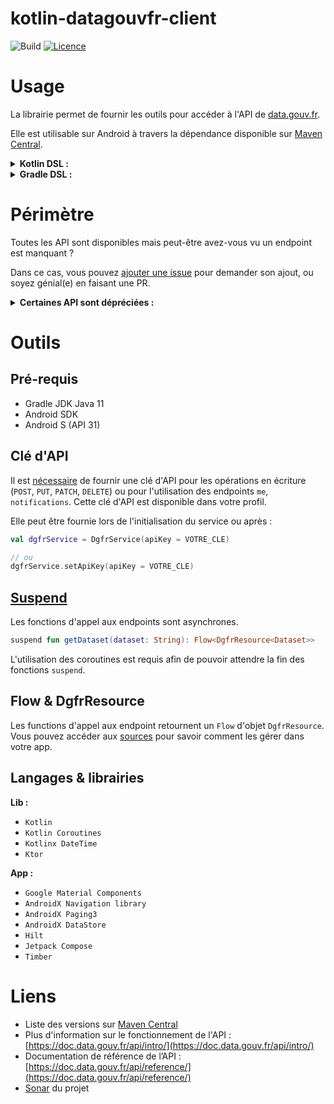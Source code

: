# kotlin-datagouvfr-client

![Build](https://github.com/BapNesS/kotlin-datagouvfr-client/actions/workflows/build.yml/badge.svg) [![Licence](https://img.shields.io/badge/License-Apache%202.0-blue.svg?style=flat)](http://www.apache.org/licenses/LICENSE-2.0)

# Usage

La librairie permet de fournir les outils pour accéder à l'API de [data.gouv.fr](https://data.gouv.fr).

Elle est utilisable sur Android à travers la dépendance disponible sur [Maven Central](https://search.maven.org/artifact/com.baptistecarlier.kotlin.datagouvfr/kotlin-datagouv-client).

<details>
<summary><strong>Kotlin DSL :</strong></summary>
<p>

```
implementation("com.baptistecarlier.kotlin.datagouvfr:kotlin-datagouv-client:1.x")
```

</p>
</details>

<details>
<summary><strong>Gradle DSL :</strong></summary>
<p>

```
implementation 'com.baptistecarlier.kotlin.datagouvfr:kotlin-datagouv-client:1.x'
```

</p>
</details>

# Périmètre

Toutes les API sont disponibles mais peut-être avez-vous vu un endpoint est manquant ?

Dans ce cas, vous pouvez [ajouter une issue](https://github.com/BapNesS/kotlin-datagouvfr-client/issues/new?labels=enhancement&title=Ajouter+le+endpoint+%5BNom+du+endpoint%5D) pour demander son ajout, ou soyez génial(e) en faisant une PR.

<details>
<summary><strong>Certaines API sont dépréciées :</strong></summary>
<p>

| API | Méthode | Chemin | Nom |
|---|---|---|---|
| `site` | `GET` | `/metrics/{id}` | `metrics_for` |

</p>
</details>

#  Outils

## Pré-requis

* Gradle JDK Java 11
* Android SDK
* Android S (API 31)

## Clé d'API

Il est [nécessaire](https://doc.data.gouv.fr/api/intro/#authentification) de fournir une clé d'API pour les opérations en écriture (`POST`, `PUT`, `PATCH`, `DELETE`) ou pour l'utilisation des endpoints `me`,  `notifications`. Cette clé d'API est disponible dans votre profil.

Elle peut être fournie lors de l'initialisation du service ou après :
```kotlin
val dgfrService = DgfrService(apiKey = VOTRE_CLE)

// ou
dgfrService.setApiKey(apiKey = VOTRE_CLE)
```

## [Suspend](https://kotlinlang.org/docs/async-programming.html#futures-promises-and-others)

Les fonctions d'appel aux endpoints sont asynchrones.

```kotlin
suspend fun getDataset(dataset: String): Flow<DgfrResource<Dataset>>
```

L'utilisation des coroutines est requis afin de pouvoir attendre la fin des fonctions `suspend`.

## Flow & DgfrResource

Les functions d'appel aux endpoint retournent un `Flow` d'objet `DgfrResource`.
Vous pouvez accéder aux [sources](https://github.com/BapNesS/kotlin-datagouvfr-client/tree/develop/lib-client/src/main/java/com/baptistecarlier/kotlin/datagouvfr/client/exception/DgfrResource.kt) pour savoir comment les gérer dans votre app.


## Langages & librairies

**Lib :**
* `Kotlin`
* `Kotlin Coroutines`
* `Kotlinx DateTime`
* `Ktor`

**App :**
* `Google Material Components`
* `AndroidX Navigation library`
* `AndroidX Paging3`
* `AndroidX DataStore`
* `Hilt`
* `Jetpack Compose`
* `Timber`

# Liens
* Liste des versions sur [Maven Central](https://search.maven.org/artifact/com.baptistecarlier.kotlin.datagouvfr/kotlin-datagouv-client)
* Plus d'information sur le fonctionnement de l'API : [https://doc.data.gouv.fr/api/intro/](https://doc.data.gouv.fr/api/intro/)
* Documentation de référence de l’API : [https://doc.data.gouv.fr/api/reference/](https://doc.data.gouv.fr/api/reference/)
* [Sonar](https://sonarcloud.io/dashboard?id=com.baptistecarlier.kotlin.datagouvfr%3Adatagouvfr-client) du projet
